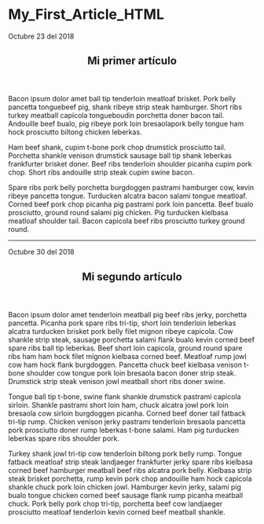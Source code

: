 # My_First_Article_HTML
<!DOCTYPE html>
<html lang="en" dir="ltr">
  <head>
    <meta charset="utf-8">
    <title>Prueba de html marcelo</title>
    <link rel="stylesheet" href="C:\Users\Andres\Desktop\Tarea_Marcelo\Estilos\Style.css">
  </head>
  <body>
    <div class="Texto">
      <div class="Subarticulos">
        <article class="articulo">
          <div class="fecha">Octubre 23 del 2018</div>
          <header>
            <h1 class="titulo">Mi primer artículo</h1>
          </header>
          <p class="inicial">Bacon ipsum dolor amet ball tip tenderloin meatloaf brisket. Pork belly pancetta tonguebeef pig, shank ribeye strip steak hamburger.
            Short ribs turkey meatball capicola tongueboudin porchetta doner bacon tail.
            Andouille beef bualo, pig ribeye pork loin bresaolapork belly tongue ham hock prosciutto biltong chicken leberkas.</p>
            <p>Ham beef shank, cupim t-bone pork chop drumstick prosciutto tail. Porchetta shankle
            venison drumstick sausage ball tip shank leberkas frankfurter brisket doner. Beef ribs
            tenderloin shoulder picanha cupim pork chop. Short ribs andouille strip steak cupim swine
            bacon.</p>
            <p> Spare ribs pork belly porchetta burgdoggen pastrami hamburger cow, kevin ribeye pancetta
            tongue. Turducken alcatra bacon salami tongue meatloaf. Corned beef pork chop picanha
            pig pastrami pork loin pancetta. Beef bualo
            prosciutto, ground round salami pig chicken.
            Pig turducken kielbasa meatloaf shoulder tail. Bacon capicola beef ribs prosciutto turkey
            ground round.</p>
        </article>
      </div>
      <hr>
      <div class="Subarticulos" id="divi">
        <article class="articulo">
          <div class="fecha">Octubre 30 del 2018</div>
          <header>
            <h1 class="titulo">Mi segundo artículo</h1>
          </header>
          <p class="inicial">Bacon ipsum dolor amet tenderloin meatball pig beef ribs jerky, porchetta pancetta.
          Picanha pork spare ribs tri-tip, short loin tenderloin leberkas alcatra turducken brisket
          pork belly filet mignon ribeye capicola. Cow shankle strip steak, sausage porchetta salami
          flank bualo
          kevin corned beef spare ribs ball tip leberkas. Beef short loin capicola,
          ground round spare ribs ham ham hock filet mignon kielbasa corned beef. Meatloaf rump
          jowl cow ham hock flank burgdoggen. Pancetta chuck beef kielbasa venison t-bone
          shoulder cow tongue pork loin bresaola bacon doner strip steak. Drumstick strip steak
          venison jowl meatball short ribs doner swine.</p>
          <p>Tongue ball tip t-bone, swine flank shankle drumstick pastrami capicola sirloin. Shankle
          pastrami short loin ham, chuck alcatra jowl pork loin bresaola cow sirloin burgdoggen
          picanha. Corned beef doner tail fatback tri-tip rump. Chicken venison jerky pastrami
          tenderloin bresaola pancetta pork prosciutto doner rump leberkas t-bone salami. Ham pig
          turducken leberkas spare ribs shoulder pork.
        </p>
          <p>Turkey shank jowl tri-tip cow tenderloin biltong pork belly rump. Tongue fatback meatloaf
          strip steak landjaeger frankfurter jerky spare ribs kielbasa corned beef hamburger meatball
          beef ribs alcatra pork belly. Kielbasa strip steak brisket porchetta, rump kevin pork chop
          andouille ham hock capicola shankle chuck pork loin chicken jowl. Hamburger kevin jerky,
          salami pig bualo
          tongue chicken corned beef sausage flank rump picanha meatball chuck.
          Pork belly pork chop tri-tip, porchetta beef cow landjaeger prosciutto meatloaf tenderloin
          kevin corned beef meatball shankle.</p>
        </article>
      </div>
    </div>
  </body>
</html>
